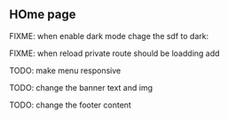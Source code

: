 ## HOme page

FIXME: when enable dark mode chage the sdf to dark:

FIXME: when reload private route should be loadding add

TODO: make menu responsive

TODO: change the banner text and img

TODO: change the footer content
